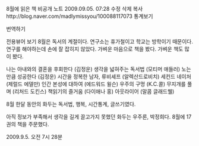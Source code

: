 8월에 읽은 책  비공개   노트
2009.09.05. 07:28   수정   삭제
복사http://blog.naver.com/madlymissyou/100088117073
통계보기

번역하기

전용뷰어 보기
8월은 독서의 계절이다.
연구소는 휴가철이고 학교는 방학이기 때문이다.
연구를 해야하는데 손에 잘 잡히지 않았다.
가벼운 마음으로 책을 봤다.
가벼운 책도 많이 봤다.

나는 아내와의 결혼을 후회한다 (김정운)
생각을 넓혀주는 독서법 (모티머 애들러)
노는만큼 성공한다 (김정운)
시간을 정복한 남자, 류비셰프 (알렉산드로비치)
세컨드 네이처 (제럴드 에델만)
인간 본성에 대하여 (에드워드 윌슨)
우주의 구멍 (K.C.콜)
무지개를 풀며 (리처드 도킨스)
책읽기의 즐거움 (다이애나 홍)
아웃라이어 (말콤 글래드웰)

8월 한달 동안의 화두는
독서법, 행복, 시간통계, 글쓰기였다.

아직 정보가 부족해서 생각을 길게 끌고가지 못했던 화두는
우주론, 박정희다.
8월에 17권의 책을 주문했다.

2009.9.5. 오전 7시 28분
